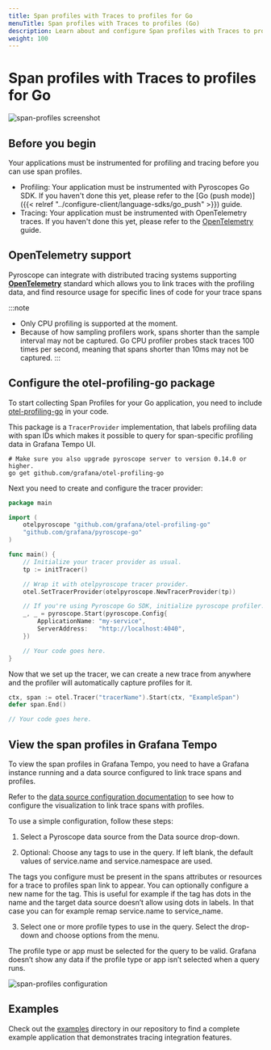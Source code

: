 ```yaml
---
title: Span profiles with Traces to profiles for Go
menuTitle: Span profiles with Traces to profiles (Go)
description: Learn about and configure Span profiles with Traces to profiles in Grafana for the Go language.
weight: 100
---
```


# Span profiles with Traces to profiles for Go

![span-profiles screenshot](https://grafana.com/static/img/docs/tempo/profiles/tempo-profiles-Span-link-profile-data-source.png)

## Before you begin

Your applications must be instrumented for profiling and tracing before you can use span profiles. 

* Profiling: Your application must be instrumented with Pyroscopes Go SDK. If you haven't done this yet, please refer to the [Go (push mode)]({{< relref "../configure-client/language-sdks/go_push" >}}) guide.
* Tracing: Your application must be instrumented with OpenTelemetry traces. If you haven't done this yet, please refer to the [OpenTelemetry](https://opentelemetry.io/docs/go/getting-started/) guide.

## OpenTelemetry support

Pyroscope can integrate with distributed tracing systems supporting [**OpenTelemetry**](https://opentelemetry.io/docs/instrumentation/go/getting-started/) standard which allows you to
link traces with the profiling data, and find resource usage for specific lines of code for your trace spans

:::note
 * Only CPU profiling is supported at the moment.
 * Because of how sampling profilers work, spans shorter than the sample interval may not be captured. Go CPU profiler probes stack traces 100 times per second, meaning that spans shorter than 10ms may not be captured.
:::


## Configure the otel-profiling-go package

To start collecting Span Profiles for your Go application, you need to include [otel-profiling-go](https://github.com/pyroscope-io/otel-profiling-go) in your code. 

This package is a `TracerProvider` implementation, that labels profiling data with span IDs which makes it possible to query for span-specific profiling data in Grafana Tempo UI. 

```shell
# Make sure you also upgrade pyroscope server to version 0.14.0 or higher.
go get github.com/grafana/otel-profiling-go
```

Next you need to create and configure the tracer provider:
```go
package main

import (
	otelpyroscope "github.com/grafana/otel-profiling-go"
	"github.com/grafana/pyroscope-go"
)

func main() {
	// Initialize your tracer provider as usual.
	tp := initTracer()

	// Wrap it with otelpyroscope tracer provider.
	otel.SetTracerProvider(otelpyroscope.NewTracerProvider(tp))

	// If you're using Pyroscope Go SDK, initialize pyroscope profiler.
	_, _ = pyroscope.Start(pyroscope.Config{
		ApplicationName: "my-service",
		ServerAddress:   "http://localhost:4040",
	})

	// Your code goes here.
}
```

Now that we set up the tracer, we can create a new trace from anywhere and the profiler will automatically capture profiles for it.
```go
ctx, span := otel.Tracer("tracerName").Start(ctx, "ExampleSpan")
defer span.End()

// Your code goes here.
```

## View the span profiles in Grafana Tempo

To view the span profiles in Grafana Tempo, you need to have a Grafana instance running and a data source configured to link trace spans and profiles.

Refer to the [data source configuration documentation](/docs/grafana/datasources/tempo/configure-tempo-data-source) to see how to configure the visualization to link trace spans with profiles.

To use a simple configuration, follow these steps:

1. Select a Pyroscope data source from the Data source drop-down.

2. Optional: Choose any tags to use in the query. If left blank, the default values of service.name and service.namespace are used.

The tags you configure must be present in the spans attributes or resources for a trace to profiles span link to appear. You can optionally configure a new name for the tag. This is useful for example if the tag has dots in the name and the target data source doesn’t allow using dots in labels. In that case you can for example remap service.name to service_name.

3. Select one or more profile types to use in the query. Select the drop-down and choose options from the menu.

The profile type or app must be selected for the query to be valid. Grafana doesn’t show any data if the profile type or app isn’t selected when a query runs.

![span-profiles configuration](https://grafana.com/static/img/docs/tempo/profiles/Tempo-data-source-profiles-Settings.png)

## Examples

Check out the [examples](https://github.com/grafana/pyroscope/tree/release/v1.4/examples/tracing/tempo) directory in our repository to
find a complete example application that demonstrates tracing integration features.

<!-- ## Using tracing exemplars manually

If you're not using open telemetry integration you can still use exemplars storage to store profiles associated with some execution context (e.g individual HTTP / GRPC request). To create exemplars you need to tag specific parts of your code with a special `profile_id` tag, for example, in golang you could do this:
```golang
pprof.Do(ctx, pprof.Labels("profile_id", "8474e98b95013e4f"), func(ctx context.Context) {
  slowRequest()
})
```

`"8474e98b95013e4f"` can be any ID that you use to identify execution contexts (individual HTTP / GRPC requests). -->